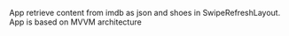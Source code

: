 App retrieve content from imdb as json and shoes in SwipeRefreshLayout.
App is based on MVVM architecture
